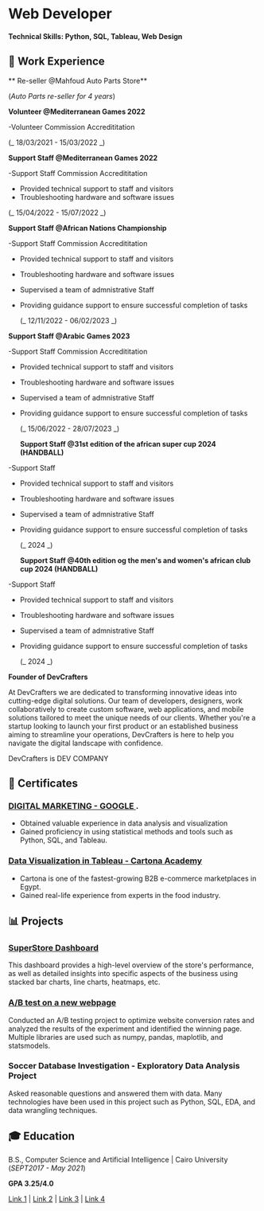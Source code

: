 # Web Developer

#### Technical Skills: Python, SQL, Tableau, Web Design 

## 💼 Work Experience

** Re-seller @Mahfoud Auto Parts Store**

(_Auto Parts re-seller for 4 years_)




**Volunteer @Mediterranean Games 2022**

-Volunteer Commission Accredititation 

(_ 18/03/2021 - 15/03/2022 _) 




**Support Staff @Mediterranean Games 2022**

-Support Staff Commission Accredititation

- Provided technical support to staff and visitors
- Troubleshooting hardware and software issues

(_ 15/04/2022 - 15/07/2022 _) 




**Support Staff @African Nations Championship**

-Support Staff Commission Accredititation

- Provided technical support to staff and visitors
- Troubleshooting hardware and software issues
- Supervised a team of admnistrative Staff
- Providing guidance support to ensure successful completion of tasks

  (_ 12/11/2022 - 06/02/2023 _)



  
**Support Staff @Arabic Games 2023**

-Support Staff Commission Accredititation

- Provided technical support to staff and visitors
- Troubleshooting hardware and software issues
- Supervised a team of admnistrative Staff
- Providing guidance support to ensure successful completion of tasks

  (_ 15/06/2022 - 28/07/2023 _)




  **Support Staff @31st edition of the african super cup 2024 (HANDBALL)**

-Support Staff 

- Provided technical support to staff and visitors
- Troubleshooting hardware and software issues
- Supervised a team of admnistrative Staff
- Providing guidance support to ensure successful completion of tasks

  (_ 2024 _)




   **Support Staff @40th edition og the men's and women's african club cup 2024 (HANDBALL)**

-Support Staff 

- Provided technical support to staff and visitors
- Troubleshooting hardware and software issues
- Supervised a team of admnistrative Staff
- Providing guidance support to ensure successful completion of tasks

  (_ 2024 _)


  
 **Founder of DevCrafters**

 
 At DevCrafters
we are dedicated to transforming innovative ideas into cutting-edge digital solutions. Our team of developers, designers, work collaboratively to create custom software, web applications, and mobile solutions tailored to meet the unique needs of our clients.
Whether you're a startup looking to launch your first product or an established business aiming to streamline your operations, DevCrafters is here to help you navigate the digital landscape with confidence.

DevCrafters is DEV COMPANY 




## 📜 Certificates

### [DIGITAL MARKETING - GOOGLE ](https://drive.google.com/file/d/1wZEoa7Y3FkTDZYdX2spCSoetMkG18NLK/view?usp=drivesdk).

- Obtained valuable experience in data analysis and visualization
- Gained proficiency in using statistical methods and tools such as Python, SQL, and Tableau.

### [Data Visualization in Tableau - Cartona Academy](https://bit.ly/cartonaCertificate)
- Cartona is one of the fastest-growing B2B e-commerce marketplaces in Egypt.
- Gained real-life experience from experts in the food industry.

## 📊 Projects
### [SuperStore Dashboard](https://public.tableau.com/app/profile/ahmidaziz/viz/PerformanceOverview_16843287339820/Dashboard1)
This dashboard provides a high-level overview of the store's performance, as well as detailed insights into specific aspects of the business using stacked bar charts, line charts, heatmaps, etc.


### [A/B test on a new webpage](https://github.com/AhmidAziz/ab-test-on-new-webpage/blob/main/ab%20testing%20on%20new%20webpage%20project.ipynb)
Conducted an A/B testing project to optimize website conversion rates and analyzed the results of the experiment and identified the winning page. Multiple libraries are used such as numpy, pandas, maplotlib, and statsmodels.

### Soccer Database Investigation - Exploratory Data Analysis Project
Asked reasonable questions and answered them with data. Many technologies have been used in this project such as Python, SQL, EDA, and data wrangling techniques.

## 🎓 Education
B.S., Computer Science and Artificial Intelligence | Cairo University (_SEPT2017 - May 2021_)

**GPA 3.25/4.0**



[Link 1](https://www.youtube.com/watch?v=v96XQ_7PD7s&t=96s)  | [Link 2](https://youtu.be/4ebh5jclCc4)   |   [Link 3](https://youtu.be/iVBwJGFYnqk)   |   [Link 4](https://youtu.be/h4vhk1ypxoE?t=1060)
